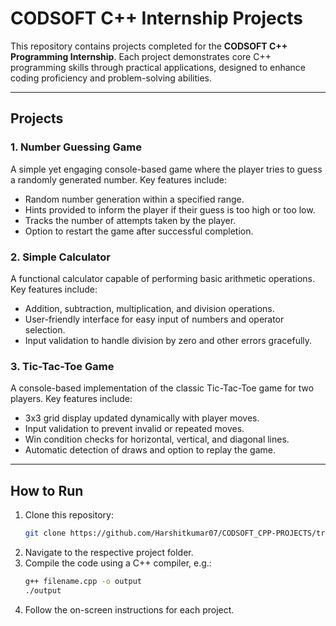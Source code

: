 # CODSOFT C++ Internship Projects

This repository contains projects completed for the **CODSOFT C++ Programming Internship**. Each project demonstrates core C++ programming skills through practical applications, designed to enhance coding proficiency and problem-solving abilities.

---

## Projects

### 1. Number Guessing Game
A simple yet engaging console-based game where the player tries to guess a randomly generated number. 
Key features include:
- Random number generation within a specified range.
- Hints provided to inform the player if their guess is too high or too low.
- Tracks the number of attempts taken by the player.
- Option to restart the game after successful completion.

### 2. Simple Calculator
A functional calculator capable of performing basic arithmetic operations. 
Key features include:
- Addition, subtraction, multiplication, and division operations.
- User-friendly interface for easy input of numbers and operator selection.
- Input validation to handle division by zero and other errors gracefully.

### 3. Tic-Tac-Toe Game
A console-based implementation of the classic Tic-Tac-Toe game for two players.
Key features include:
- 3x3 grid display updated dynamically with player moves.
- Input validation to prevent invalid or repeated moves.
- Win condition checks for horizontal, vertical, and diagonal lines.
- Automatic detection of draws and option to replay the game.

---

## How to Run
1. Clone this repository:
   ```bash
   git clone https://github.com/Harshitkumar07/CODSOFT_CPP-PROJECTS/tree/main.git
   ```
2. Navigate to the respective project folder.
3. Compile the code using a C++ compiler, e.g.:
   ```bash
   g++ filename.cpp -o output
   ./output
   ```
4. Follow the on-screen instructions for each project.
